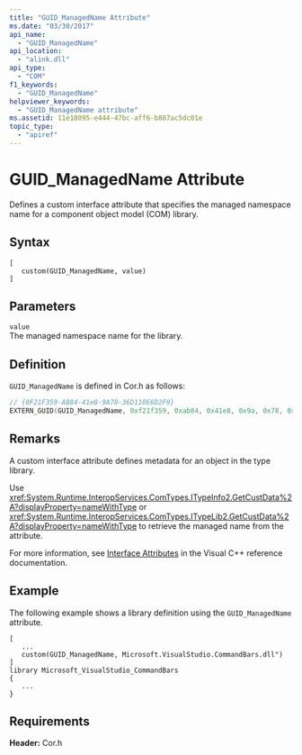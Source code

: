 ```yaml
---
title: "GUID_ManagedName Attribute"
ms.date: "03/30/2017"
api_name: 
  - "GUID_ManagedName"
api_location: 
  - "alink.dll"
api_type: 
  - "COM"
f1_keywords: 
  - "GUID_ManagedName"
helpviewer_keywords: 
  - "GUID_ManagedName attribute"
ms.assetid: 11e18095-e444-47bc-aff6-b887ac5dc01e
topic_type: 
  - "apiref"
---
```

# GUID_ManagedName Attribute
Defines a custom interface attribute that specifies the managed namespace name for a component object model (COM) library.  
  
## Syntax  
  
```idl
[  
   custom(GUID_ManagedName, value)  
]  
```  
  
## Parameters  
 `value`  
 The managed namespace name for the library.  
  
## Definition  
 `GUID_ManagedName` is defined in Cor.h as follows:  
  
```cpp
// {0F21F359-AB84-41e8-9A78-36D110E6D2F9}  
EXTERN_GUID(GUID_ManagedName, 0xf21f359, 0xab84, 0x41e8, 0x9a, 0x78, 0x36, 0xd1, 0x10, 0xe6, 0xd2, 0xf9);  
```  
  
## Remarks  
 A custom interface attribute defines metadata for an object in the type library.  
  
 Use <xref:System.Runtime.InteropServices.ComTypes.ITypeInfo2.GetCustData%2A?displayProperty=nameWithType> or <xref:System.Runtime.InteropServices.ComTypes.ITypeLib2.GetCustData%2A?displayProperty=nameWithType> to retrieve the managed name from the attribute.  
  
 For more information, see [Interface Attributes](/cpp/windows/attributes/interface-attributes) in the Visual C++ reference documentation.  
  
## Example  
 The following example shows a library definition using the `GUID_ManagedName` attribute.  
  
```idl
[  
   ...  
   custom(GUID_ManagedName, Microsoft.VisualStudio.CommandBars.dll")  
]  
library Microsoft_VisualStudio_CommandBars  
{  
   ...  
}  
```  
  
## Requirements  
 **Header:** Cor.h
